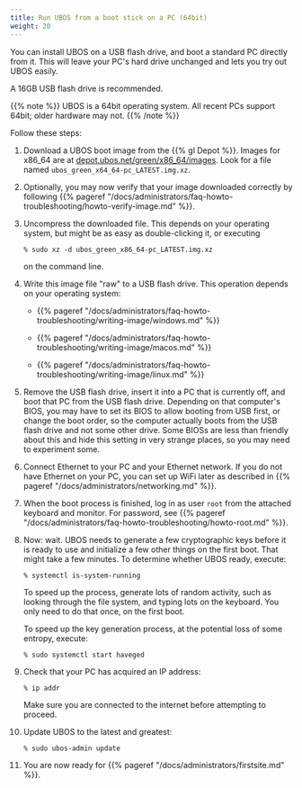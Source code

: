 ```yaml
---
title: Run UBOS from a boot stick on a PC (64bit)
weight: 20
---
```


You can install UBOS on a USB flash drive, and boot a standard PC directly from it.
This will leave your PC's hard drive unchanged and lets you try out UBOS easily.

A 16GB USB flash drive is recommended.

{{% note %}}
UBOS is a 64bit operating system. All recent PCs support 64bit; older hardware
may not.
{{% /note %}}

Follow these steps:

1. Download a UBOS boot image from the {{% gl Depot %}}.
   Images for x86_64 are at
   [depot.ubos.net/green/x86_64/images](http://depot.ubos.net/green/x86_64/images).
   Look for a file named ``ubos_green_x64_64-pc_LATEST.img.xz``.

1. Optionally, you may now verify that your image downloaded correctly by following
   {{% pageref "/docs/administrators/faq-howto-troubleshooting/howto-verify-image.md" %}}.

1. Uncompress the downloaded file. This depends on your operating system, but might be as
   easy as double-clicking it, or executing

   ```
   % sudo xz -d ubos_green_x86_64-pc_LATEST.img.xz
   ```

   on the command line.

1. Write this image file "raw" to a USB flash drive. This
   operation depends on your operating system:

   * {{% pageref "/docs/administrators/faq-howto-troubleshooting/writing-image/windows.md" %}}

   * {{% pageref "/docs/administrators/faq-howto-troubleshooting/writing-image/macos.md" %}}

   * {{% pageref "/docs/administrators/faq-howto-troubleshooting/writing-image/linux.md" %}}

1. Remove the USB flash drive, insert it into a PC that is currently off, and boot
   that PC from the USB flash drive. Depending on that computer's BIOS, you may have to
   set its BIOS to allow booting from USB first, or change the boot order, so the
   computer actually boots from the USB flash drive and not some other drive. Some BIOSs
   are less than friendly about this and hide this setting in very strange places, so
   you may need to experiment some.

1. Connect Ethernet to your PC and your Ethernet network. If you do not have Ethernet
   on your PC, you can set up WiFi later as described in
   {{% pageref "/docs/administrators/networking.md" %}}.

1. When the boot process is finished, log in as user ``root`` from the attached keyboard
   and monitor. For password, see {{% pageref "/docs/administrators/faq-howto-troubleshooting/howto-root.md" %}}.

1. Now: wait. UBOS needs to generate a few cryptographic keys before it is ready to use
   and initialize a few other things on the first boot. That might take a few minutes.
   To determine whether UBOS ready, execute:

   ```
   % systemctl is-system-running
   ```

   To speed up the process, generate lots of random activity, such as looking through the
   file system, and typing lots on the keyboard. You only need to do that once, on the
   first boot.

   To speed up the key generation process, at the potential loss of some entropy,
   execute:

   ```
   % sudo systemctl start haveged
   ```

1. Check that your PC has acquired an IP address:

   ```
   % ip addr
   ```

   Make sure you are connected to the internet before attempting to proceed.

1. Update UBOS to the latest and greatest:

   ```
   % sudo ubos-admin update
   ```

1. You are now ready for {{% pageref "/docs/administrators/firstsite.md" %}}.
